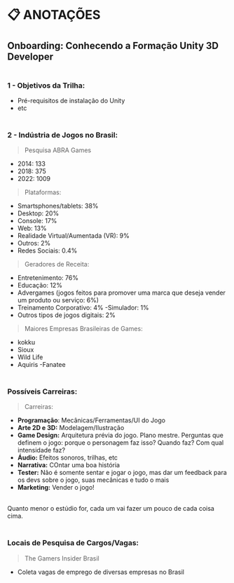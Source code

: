 # 📋 ANOTAÇÕES

## Onboarding: Conhecendo a Formação Unity 3D Developer

### <br>1 - Objetivos da Trilha:
- Pré-requisitos de instalação do Unity
- etc

### <br>2 - Indústria de Jogos no Brasil:
> Pesquisa ABRA Games
- 2014: 133
- 2018: 375
- 2022: 1009

> Plataformas:
- Smartsphones/tablets: 38%
- Desktop: 20%
- Console: 17%
- Web: 13%
- Realidade Virtual/Aumentada (VR): 9%
- Outros: 2%
- Redes Sociais: 0.4%

> Geradores de Receita:
- Entretenimento: 76%
- Educação: 12%
- Advergames (jogos feitos para promover uma marca que deseja vender um produto ou serviço: 6%)
- Treinamento Corporativo: 4%
-Simulador: 1%
- Outros tipos de jogos digitais: 2%

> Maiores Empresas Brasileiras de Games:
- kokku
- Sioux
- Wild Life
- Aquiris
-Fanatee

### <br>Possíveis Carreiras:
> Carreiras:

- **Programação**: Mecânicas/Ferramentas/UI do Jogo
- **Arte 2D e 3D:** Modelagem/Ilustração
- **Game Design:** Arquitetura prévia do jogo. Plano mestre. Perguntas que definem o jogo: porque o personagem faz isso? Quando faz? Com qual intensidade faz?
- **Áudio:** Efeitos sonoros, trilhas, etc
- **Narrativa:** COntar uma boa história
- **Tester:** Não é somente sentar e jogar o jogo, mas dar um feedback para os devs sobre o jogo, suas mecânicas e tudo o mais
- **Marketing:** Vender o jogo!

<br>Quanto menor o estúdio for, cada um vai fazer um pouco de cada coisa cima.

### <br>Locais de Pesquisa de Cargos/Vagas:
> The Gamers Insider Brasil
- Coleta vagas de emprego de diversas empresas no Brasil 